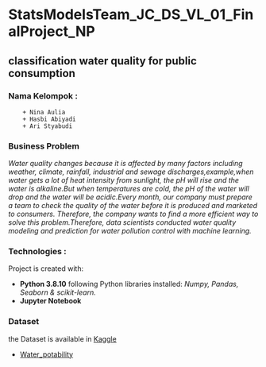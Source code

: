# StatsModelsTeam_JC_DS_VL_01_FinalProject_NP

## **classification water quality for public consumption**


### Nama Kelompok :
    
        + Nina Aulia 
        + Hasbi Abiyadi
        + Ari Styabudi
        
      
### Business Problem

*Water quality changes because it is affected by many factors including weather, climate, rainfall, industrial and sewage discharges,example,when water gets a lot of heat intensity from sunlight, the pH will rise and the water is alkaline.But when temperatures are cold, the pH of the water will drop and the water will be acidic.Every month, our company must prepare a team to check the quality of the water before it is produced and marketed to consumers. Therefore, the company wants to find a more efficient way to solve this problem.Therefore, data scientists conducted water quality modeling and prediction for water pollution control with machine learning.*


### Technologies :
Project is created with:
+ **Python 3.8.10**
following Python libraries installed: *Numpy, Pandas, Seaborn & scikit-learn.* 
+ **Jupyter Notebook**



### Dataset
the Dataset is available in [Kaggle](https://www.kaggle.com/)
* [Water_potability](https://www.kaggle.com/adityakadiwal/water-potability)




